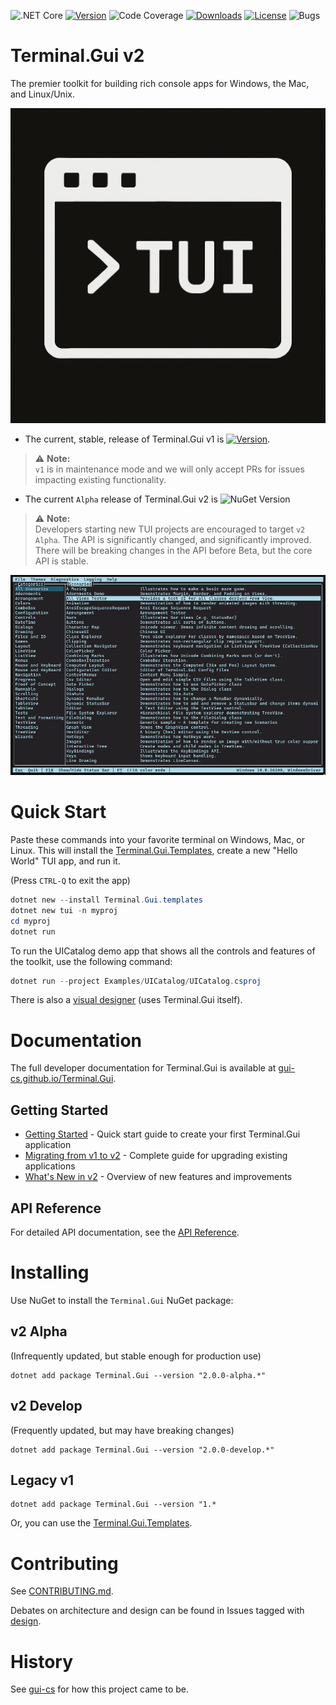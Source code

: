 ![.NET Core](https://github.com/gui-cs/Terminal.Gui/workflows/.NET%20Core/badge.svg?branch=develop)
[![Version](https://img.shields.io/nuget/v/Terminal.Gui.svg)](https://www.nuget.org/packages/Terminal.Gui)
![Code Coverage](https://img.shields.io/endpoint?url=https://gist.githubusercontent.com/migueldeicaza/90ef67a684cb71db1817921a970f8d27/raw/code-coverage.json)
[![Downloads](https://img.shields.io/nuget/dt/Terminal.Gui)](https://www.nuget.org/packages/Terminal.Gui)
[![License](https://img.shields.io/github/license/gui-cs/gui.cs.svg)](LICENSE)
![Bugs](https://img.shields.io/github/issues/gui-cs/gui.cs/bug)

# Terminal.Gui v2

The premier toolkit for building rich console apps for Windows, the Mac, and Linux/Unix.

![logo](docfx/images/logo.png)

* The current, stable, release of Terminal.Gui v1 is [![Version](https://img.shields.io/nuget/v/Terminal.Gui.svg)](https://www.nuget.org/packages/Terminal.Gui).

> :warning: **Note:**  
> `v1` is in maintenance mode and we will only accept PRs for issues impacting existing functionality.

* The current `Alpha` release of Terminal.Gui v2 is ![NuGet Version](https://img.shields.io/nuget/vpre/Terminal.Gui)

> :warning: **Note:**  
> Developers starting new TUI projects are encouraged to target `v2 Alpha`. The API is significantly changed, and significantly improved. There will be breaking changes in the API before Beta, but the core API is stable.

![Sample app](docfx/images/sample.gif)

# Quick Start

Paste these commands into your favorite terminal on Windows, Mac, or Linux. This will install the [Terminal.Gui.Templates](https://github.com/gui-cs/Terminal.Gui.templates), create a new "Hello World" TUI app, and run it.

(Press `CTRL-Q` to exit the app)

```powershell
dotnet new --install Terminal.Gui.templates
dotnet new tui -n myproj
cd myproj
dotnet run
```

To run the UICatalog demo app that shows all the controls and features of the toolkit, use the following command:

```powershell
dotnet run --project Examples/UICatalog/UICatalog.csproj
```

There is also a [visual designer](https://github.com/gui-cs/TerminalGuiDesigner) (uses Terminal.Gui itself).

# Documentation 

The full developer documentation for Terminal.Gui is available at [gui-cs.github.io/Terminal.Gui](https://gui-cs.github.io/Terminal.Gui).

## Getting Started

- [Getting Started](https://gui-cs.github.io/Terminal.Gui/docs/getting-started.md) - Quick start guide to create your first Terminal.Gui application
- [Migrating from v1 to v2](https://gui-cs.github.io/Terminal.Gui/docs/migratingfromv1.md) - Complete guide for upgrading existing applications
- [What's New in v2](https://gui-cs.github.io/Terminal.Gui/docs/newinv2.md) - Overview of new features and improvements

## API Reference

For detailed API documentation, see the [API Reference](https://gui-cs.github.io/Terminal.Gui/api/Terminal.Gui.App.html).

# Installing

Use NuGet to install the `Terminal.Gui` NuGet package: 

## v2 Alpha 

(Infrequently updated, but stable enough for production use)
```
dotnet add package Terminal.Gui --version "2.0.0-alpha.*"
```

## v2 Develop

(Frequently updated, but may have breaking changes)
```
dotnet add package Terminal.Gui --version "2.0.0-develop.*"
```

## Legacy v1

```
dotnet add package Terminal.Gui --version "1.*
```

Or, you can use the [Terminal.Gui.Templates](https://github.com/gui-cs/Terminal.Gui.templates).

# Contributing

See [CONTRIBUTING.md](./CONTRIBUTING.md).

Debates on architecture and design can be found in Issues tagged with [design](https://github.com/gui-cs/Terminal.Gui/issues?q=is%3Aopen+is%3Aissue+label%3Av2+label%3Adesign).

# History

See [gui-cs](https://github.com/gui-cs/) for how this project came to be.
